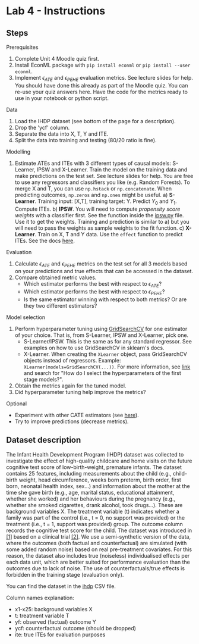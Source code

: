 # Lab 4 - Instructions

## Steps

Prerequisites
1. Complete Unit 4 Moodle quiz first.
2. Install EconML package with `pip install econml` or `pip install --user econml`.
3. Implement $\epsilon_{ATE}$ and $\epsilon_{PEHE}$ evaluation metrics. See lecture slides for help. You should have done this already as part of the Moodle quiz. You can re-use your quiz answers here. Have the code for the metrics ready to use in your notebook or python script.

Data
1. Load the IHDP dataset (see bottom of the page for a description).
2. Drop the 'ycf' column.
3. Separate the data into X, T, Y and ITE.
4. Split the data into training and testing (80/20 ratio is fine).

Modelling
1. Estimate ATEs and ITEs with 3 different types of causal models: S-Learner, IPSW and X-Learner. Train the model on the training data and make predictions on the test set. See lecture slides for help. You are free to use any regressors and classifiers you like (e.g. Random Forests). To merge X and T, you can use `np.hstack` or `np.concatenate`. When predicting outcomes, `np.zeros` and `np.ones` might be useful.
    a) **S-Learner**. Training input: [X,T], training target: Y. Predict $Y_0$ and $Y_1$. Compute ITEs.
    b) **IPSW**. You will need to compute *propensity score weights* with a classifier first. See the function inside the [ipsw.py](ipsw.py) file. Use it to get the weights. Training and prediction is similar to a) but you will need to pass the weights as sample weights to the fit function.
    c) **X-Learner**. Train on X, T and Y data. Use the `effect` function to predict ITEs. See the docs [here](https://econml.azurewebsites.net/_autosummary/econml.metalearners.XLearner.html#econml.metalearners.XLearner).

Evaluation
1. Calculate $\epsilon_{ATE}$ and $\epsilon_{PEHE}$ metrics on the test set for all 3 models based on your predictions and true effects that can be accessed in the dataset.
2. Compare obtained metric values.
    - Which estimator performs the best with respect to $\epsilon_{ATE}$?
    - Which estimator performs the best with respect to $\epsilon_{PEHE}$?
    - Is the same estimator winning with respect to both metrics? Or are they two different estimators?

Model selection
1. Perform hyperparameter tuning using [GridSearchCV](https://scikit-learn.org/stable/modules/generated/sklearn.model_selection.GridSearchCV.html#sklearn.model_selection.GridSearchCV) for one estimator of your choice. That is, from S-Learner, IPSW and X-Learner, pick one.
    - S-Learner/IPSW. This is the same as for any standard regressor. See examples on how to use GridSearchCV in sklearn's docs.
    - X-Learner. When creating the `XLearner` object, pass GridSearchCV objects instead of regressors. Example: `XLearner(models=GridSearchCV(...))`. For more information, see [link](https://econml.azurewebsites.net/spec/estimation/dml.html#usage-faqs) and search for "How do I select the hyperparameters of the first stage models?".
2. Obtain the metrics again for the tuned model.
3. Did hyperparameter tuning help improve the metrics?

Optional
- Experiment with other CATE estimators (see [here](https://econml.azurewebsites.net/reference.html#cate-estimators)).
- Try to improve predictions (decrease metrics).


## Dataset description

The Infant Health Development Program (IHDP) dataset was collected to investigate the effect of high-quality childcare and home visits on the future cognitive test score of low-birth-weight, premature infants. The dataset contains 25 features, including measurements about the child (e.g., child-birth weight, head circumference, weeks born preterm, birth order, first born, neonatal health index, sex...) and information about the mother at the time she gave birth (e.g., age, marital status, educational attainment, whether she worked) and her behaviours during the pregnancy (e.g., whether she smoked cigarettes, drank alcohol, took drugs...). These are background variables X. The treatment variable (t) indicates whether a family was part of the control (i.e., t = 0, no support was provided) or the treatment (i.e., t = 1, support was provided) group. The outcome column records the cognitive test score for the child. The dataset was introduced in [[1]](https://doi.org/10.1198/jcgs.2010.08162) based on a clinical trial [[2]](https://pubmed.ncbi.nlm.nih.gov/1538279/). We use a semi-synthetic version of the data, where the outcomes (both factual and counterfactual) are simulated (with some added random noise) based on real pre-treatment covariates. For this reason, the dataset also includes true (noiseless) individualised effects per each data unit, which are better suited for performance evaluation than the outcomes due to lack of noise. The use of counterfactuals/true effects is forbidden in the training stage (evaluation only).

You can find the dataset in the [ihdp](ihdp.csv) CSV file.

Column names explanation:
- x1-x25: background variables X
- t: treatment variable T
- yf: observed (factual) outcome Y
- ycf: counterfactual outcome (should be dropped)
- ite: true ITEs for evaluation purposes